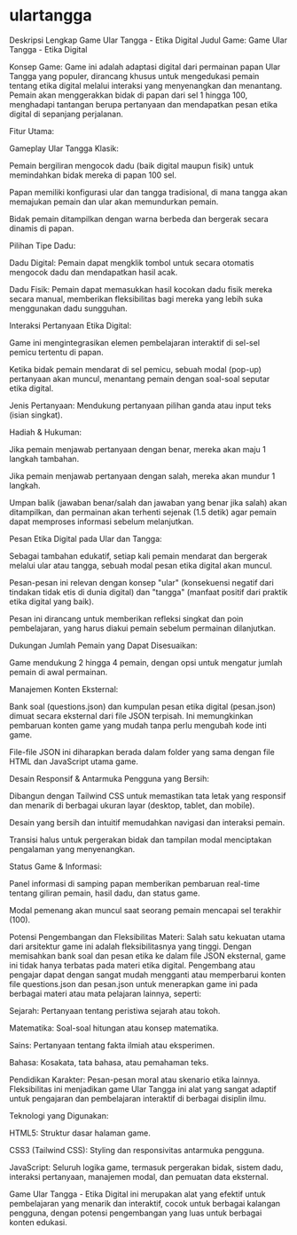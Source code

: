 # ulartangga
Deskripsi Lengkap Game Ular Tangga - Etika Digital
Judul Game: Game Ular Tangga - Etika Digital

Konsep Game:
Game ini adalah adaptasi digital dari permainan papan Ular Tangga yang populer, dirancang khusus untuk mengedukasi pemain tentang etika digital melalui interaksi yang menyenangkan dan menantang. Pemain akan menggerakkan bidak di papan dari sel 1 hingga 100, menghadapi tantangan berupa pertanyaan dan mendapatkan pesan etika digital di sepanjang perjalanan.

Fitur Utama:

Gameplay Ular Tangga Klasik:

Pemain bergiliran mengocok dadu (baik digital maupun fisik) untuk memindahkan bidak mereka di papan 100 sel.

Papan memiliki konfigurasi ular dan tangga tradisional, di mana tangga akan memajukan pemain dan ular akan memundurkan pemain.

Bidak pemain ditampilkan dengan warna berbeda dan bergerak secara dinamis di papan.

Pilihan Tipe Dadu:

Dadu Digital: Pemain dapat mengklik tombol untuk secara otomatis mengocok dadu dan mendapatkan hasil acak.

Dadu Fisik: Pemain dapat memasukkan hasil kocokan dadu fisik mereka secara manual, memberikan fleksibilitas bagi mereka yang lebih suka menggunakan dadu sungguhan.

Interaksi Pertanyaan Etika Digital:

Game ini mengintegrasikan elemen pembelajaran interaktif di sel-sel pemicu tertentu di papan.

Ketika bidak pemain mendarat di sel pemicu, sebuah modal (pop-up) pertanyaan akan muncul, menantang pemain dengan soal-soal seputar etika digital.

Jenis Pertanyaan: Mendukung pertanyaan pilihan ganda atau input teks (isian singkat).

Hadiah & Hukuman:

Jika pemain menjawab pertanyaan dengan benar, mereka akan maju 1 langkah tambahan.

Jika pemain menjawab pertanyaan dengan salah, mereka akan mundur 1 langkah.

Umpan balik (jawaban benar/salah dan jawaban yang benar jika salah) akan ditampilkan, dan permainan akan terhenti sejenak (1.5 detik) agar pemain dapat memproses informasi sebelum melanjutkan.

Pesan Etika Digital pada Ular dan Tangga:

Sebagai tambahan edukatif, setiap kali pemain mendarat dan bergerak melalui ular atau tangga, sebuah modal pesan etika digital akan muncul.

Pesan-pesan ini relevan dengan konsep "ular" (konsekuensi negatif dari tindakan tidak etis di dunia digital) dan "tangga" (manfaat positif dari praktik etika digital yang baik).

Pesan ini dirancang untuk memberikan refleksi singkat dan poin pembelajaran, yang harus diakui pemain sebelum permainan dilanjutkan.

Dukungan Jumlah Pemain yang Dapat Disesuaikan:

Game mendukung 2 hingga 4 pemain, dengan opsi untuk mengatur jumlah pemain di awal permainan.

Manajemen Konten Eksternal:

Bank soal (questions.json) dan kumpulan pesan etika digital (pesan.json) dimuat secara eksternal dari file JSON terpisah. Ini memungkinkan pembaruan konten game yang mudah tanpa perlu mengubah kode inti game.

File-file JSON ini diharapkan berada dalam folder yang sama dengan file HTML dan JavaScript utama game.

Desain Responsif & Antarmuka Pengguna yang Bersih:

Dibangun dengan Tailwind CSS untuk memastikan tata letak yang responsif dan menarik di berbagai ukuran layar (desktop, tablet, dan mobile).

Desain yang bersih dan intuitif memudahkan navigasi dan interaksi pemain.

Transisi halus untuk pergerakan bidak dan tampilan modal menciptakan pengalaman yang menyenangkan.

Status Game & Informasi:

Panel informasi di samping papan memberikan pembaruan real-time tentang giliran pemain, hasil dadu, dan status game.

Modal pemenang akan muncul saat seorang pemain mencapai sel terakhir (100).

Potensi Pengembangan dan Fleksibilitas Materi:
Salah satu kekuatan utama dari arsitektur game ini adalah fleksibilitasnya yang tinggi. Dengan memisahkan bank soal dan pesan etika ke dalam file JSON eksternal, game ini tidak hanya terbatas pada materi etika digital. Pengembang atau pengajar dapat dengan sangat mudah mengganti atau memperbarui konten file questions.json dan pesan.json untuk menerapkan game ini pada berbagai materi atau mata pelajaran lainnya, seperti:

Sejarah: Pertanyaan tentang peristiwa sejarah atau tokoh.

Matematika: Soal-soal hitungan atau konsep matematika.

Sains: Pertanyaan tentang fakta ilmiah atau eksperimen.

Bahasa: Kosakata, tata bahasa, atau pemahaman teks.

Pendidikan Karakter: Pesan-pesan moral atau skenario etika lainnya.
Fleksibilitas ini menjadikan game Ular Tangga ini alat yang sangat adaptif untuk pengajaran dan pembelajaran interaktif di berbagai disiplin ilmu.

Teknologi yang Digunakan:

HTML5: Struktur dasar halaman game.

CSS3 (Tailwind CSS): Styling dan responsivitas antarmuka pengguna.

JavaScript: Seluruh logika game, termasuk pergerakan bidak, sistem dadu, interaksi pertanyaan, manajemen modal, dan pemuatan data eksternal.

Game Ular Tangga - Etika Digital ini merupakan alat yang efektif untuk pembelajaran yang menarik dan interaktif, cocok untuk berbagai kalangan pengguna, dengan potensi pengembangan yang luas untuk berbagai konten edukasi.
